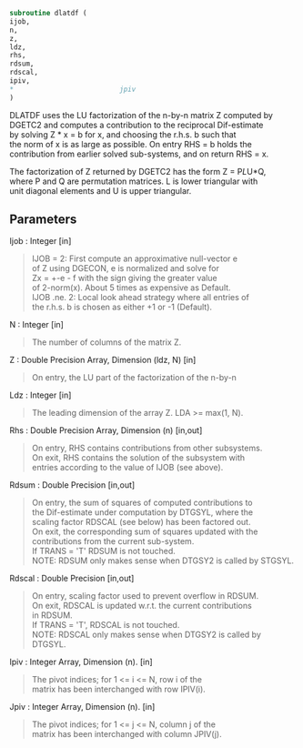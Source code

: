 ```fortran  
subroutine dlatdf (  
ijob,  
n,  
z,  
ldz,  
rhs,  
rdsum,  
rdscal,  
ipiv,  
*                          jpiv  
)  
```  
  
DLATDF uses the LU factorization of the n-by-n matrix Z computed by  
DGETC2 and computes a contribution to the reciprocal Dif-estimate  
by solving Z * x = b for x, and choosing the r.h.s. b such that  
the norm of x is as large as possible. On entry RHS = b holds the  
contribution from earlier solved sub-systems, and on return RHS = x.  
  
The factorization of Z returned by DGETC2 has the form Z = P*L*U*Q,  
where P and Q are permutation matrices. L is lower triangular with  
unit diagonal elements and U is upper triangular.  
  
## Parameters  
Ijob : Integer [in]  
> IJOB = 2: First compute an approximative null-vector e  
> of Z using DGECON, e is normalized and solve for  
> Zx = +-e - f with the sign giving the greater value  
> of 2-norm(x). About 5 times as expensive as Default.  
> IJOB .ne. 2: Local look ahead strategy where all entries of  
> the r.h.s. b is chosen as either +1 or -1 (Default).  
  
N : Integer [in]  
> The number of columns of the matrix Z.  
  
Z : Double Precision Array, Dimension (ldz, N) [in]  
> On entry, the LU part of the factorization of the n-by-n  
  
Ldz : Integer [in]  
> The leading dimension of the array Z.  LDA >= max(1, N).  
  
Rhs : Double Precision Array, Dimension (n) [in,out]  
> On entry, RHS contains contributions from other subsystems.  
> On exit, RHS contains the solution of the subsystem with  
> entries according to the value of IJOB (see above).  
  
Rdsum : Double Precision [in,out]  
> On entry, the sum of squares of computed contributions to  
> the Dif-estimate under computation by DTGSYL, where the  
> scaling factor RDSCAL (see below) has been factored out.  
> On exit, the corresponding sum of squares updated with the  
> contributions from the current sub-system.  
> If TRANS = 'T' RDSUM is not touched.  
> NOTE: RDSUM only makes sense when DTGSY2 is called by STGSYL.  
  
Rdscal : Double Precision [in,out]  
> On entry, scaling factor used to prevent overflow in RDSUM.  
> On exit, RDSCAL is updated w.r.t. the current contributions  
> in RDSUM.  
> If TRANS = 'T', RDSCAL is not touched.  
> NOTE: RDSCAL only makes sense when DTGSY2 is called by  
> DTGSYL.  
  
Ipiv : Integer Array, Dimension (n). [in]  
> The pivot indices; for 1 <= i <= N, row i of the  
> matrix has been interchanged with row IPIV(i).  
  
Jpiv : Integer Array, Dimension (n). [in]  
> The pivot indices; for 1 <= j <= N, column j of the  
> matrix has been interchanged with column JPIV(j).  
  
